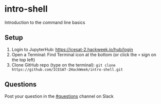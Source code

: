# intro-shell

Introduction to the command line basics

## Setup

1. Login to JupyterHub: https://icesat-2.hackweek.io/hub/login
2. Open a Terminal: Find Terminal icon at the bottom (or click the `+` sign on the top left)
3. Clone GitHub repo (type on the terminal): `git clone https://github.com/ICESAT-2HackWeek/intro-shell.git`

## Questions

Post your question in the [#questions](https://icesat2hackweek.slack.com/archives/C014V14KA3G) channel on Slack
